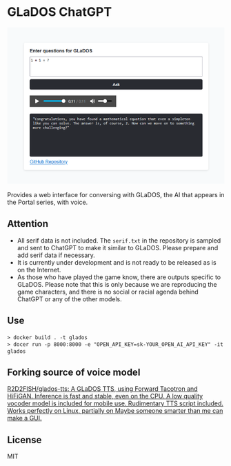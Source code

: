 # GLaDOS ChatGPT
![Enter questions for GLaDOS](https://raw.githubusercontent.com/kznrluk/glados-chatgpt/main/docs/header.png)

Provides a web interface for conversing with GLaDOS, the AI that appears in the Portal series, with voice.

## Attention
- All serif data is not included. The `serif.txt` in the repository is sampled and sent to ChatGPT to make it similar to GLaDOS. Please prepare and add serif data if necessary.
- It is currently under development and is not ready to be released as is on the Internet.
- As those who have played the game know, there are outputs specific to GLaDOS. Please note that this is only because we are reproducing the game characters, and there is no social or racial agenda behind ChatGPT or any of the other models.


## Use

```
> docker build . -t glados
> docer run -p 8000:8000 -e "OPEN_API_KEY=sk-YOUR_OPEN_AI_API_KEY" -it glados
```

## Forking source of voice model
[R2D2FISH/glados-tts: A GLaDOS TTS, using Forward Tacotron and HiFiGAN. Inference is fast and stable, even on the CPU. A low quality vocoder model is included for mobile use. Rudimentary TTS script included. Works perfectly on Linux, partially on Maybe someone smarter than me can make a GUI.](https://github.com/R2D2FISH/glados-tts)

## License
MIT